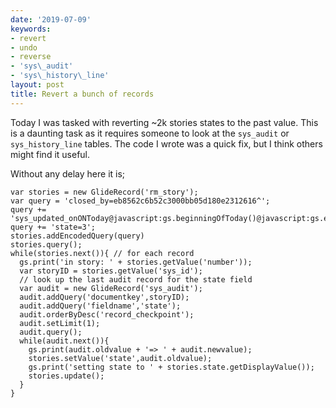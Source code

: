 ```yaml
---
date: '2019-07-09'
keywords:
- revert
- undo
- reverse
- 'sys\_audit'
- 'sys\_history\_line'
layout: post
title: Revert a bunch of records
---
```


Today I was tasked with reverting \~2k stories states to the past value.
This is a daunting task as it requires someone to look at the
`sys_audit` or `sys_history_line` tables. The code I wrote was a quick
fix, but I think others might find it useful.

Without any delay here it is;

``` {.js}
var stories = new GlideRecord('rm_story');
var query = 'closed_by=eb8562c6b52c3000bb05d180e2312616^';
query += 'sys_updated_onONToday@javascript:gs.beginningOfToday()@javascript:gs.endOfToday()^';
query += 'state=3';
stories.addEncodedQuery(query)
stories.query();
while(stories.next()){ // for each record
  gs.print('in story: ' + stories.getValue('number'));
  var storyID = stories.getValue('sys_id');
  // look up the last audit record for the state field
  var audit = new GlideRecord('sys_audit');
  audit.addQuery('documentkey',storyID);
  audit.addQuery('fieldname','state');
  audit.orderByDesc('record_checkpoint');
  audit.setLimit(1);
  audit.query();
  while(audit.next()){
    gs.print(audit.oldvalue + '=> ' + audit.newvalue);
    stories.setValue('state',audit.oldvalue);
    gs.print('setting state to ' + stories.state.getDisplayValue());
    stories.update();
  }
}
```
